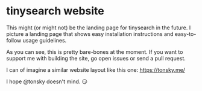 # tinysearch website

This might (or might not) be the landing page for tinysearch in the future.
I picture a landing page that shows easy installation instructions and easy-to-follow usage guidelines.

As you can see, this is pretty bare-bones at the moment. 
If you want to support me with building the site, go open issues or send a pull request. 

I can of imagine a similar website layout like this one:
https://tonsky.me/

I hope @tonsky doesn't mind. :smirk:
